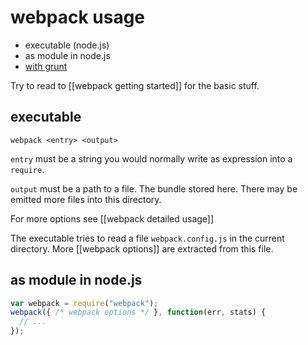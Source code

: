 # webpack usage

* executable (node.js)
* as module in node.js
* [with grunt](https://github.com/webpack/grunt-webpack)

Try to read to [[webpack getting started]] for the basic stuff.

## executable

``` text
webpack <entry> <output>
```

`entry` must be a string you would normally write as expression into a `require`.

`output` must be a path to a file. The bundle stored here. There may be emitted more files into this directory.

For more options see [[webpack detailed usage]]

The executable tries to read a file `webpack.config.js` in the current directory. More [[webpack options]] are extracted from this file.

## as module in node.js

``` javascript
var webpack = require("webpack");
webpack({ /* webpack options */ }, function(err, stats) {
  // ...
});
```